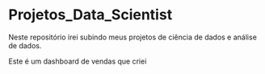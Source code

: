 # Projetos_Data_Scientist
Neste repositório irei subindo meus projetos de ciência de dados e análise de dados.

Este é um dashboard de vendas que criei
